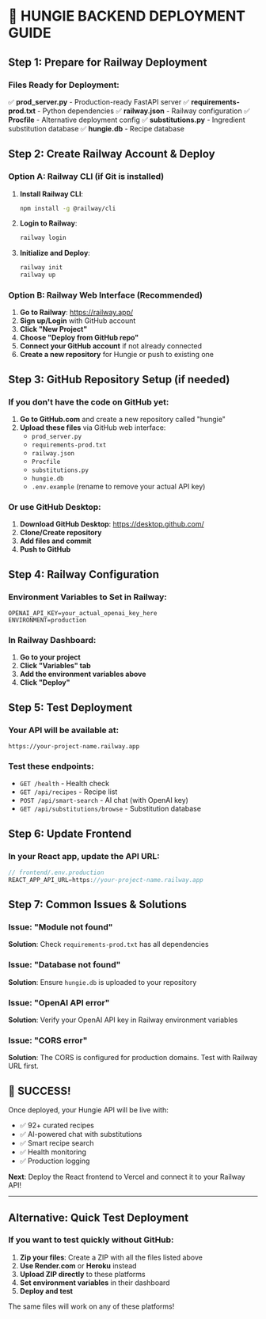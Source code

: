 # 🚀 HUNGIE BACKEND DEPLOYMENT GUIDE

## Step 1: Prepare for Railway Deployment

### Files Ready for Deployment:
✅ **prod_server.py** - Production-ready FastAPI server
✅ **requirements-prod.txt** - Python dependencies
✅ **railway.json** - Railway configuration
✅ **Procfile** - Alternative deployment config
✅ **substitutions.py** - Ingredient substitution database
✅ **hungie.db** - Recipe database

## Step 2: Create Railway Account & Deploy

### Option A: Railway CLI (if Git is installed)
1. **Install Railway CLI**:
   ```bash
   npm install -g @railway/cli
   ```

2. **Login to Railway**:
   ```bash
   railway login
   ```

3. **Initialize and Deploy**:
   ```bash
   railway init
   railway up
   ```

### Option B: Railway Web Interface (Recommended)
1. **Go to Railway**: https://railway.app/
2. **Sign up/Login** with GitHub account
3. **Click "New Project"** 
4. **Choose "Deploy from GitHub repo"**
5. **Connect your GitHub account** if not already connected
6. **Create a new repository** for Hungie or push to existing one

## Step 3: GitHub Repository Setup (if needed)

### If you don't have the code on GitHub yet:
1. **Go to GitHub.com** and create a new repository called "hungie"
2. **Upload these files** via GitHub web interface:
   - `prod_server.py`
   - `requirements-prod.txt` 
   - `railway.json`
   - `Procfile`
   - `substitutions.py`
   - `hungie.db`
   - `.env.example` (rename to remove your actual API key)

### Or use GitHub Desktop:
1. **Download GitHub Desktop**: https://desktop.github.com/
2. **Clone/Create repository**
3. **Add files and commit**
4. **Push to GitHub**

## Step 4: Railway Configuration

### Environment Variables to Set in Railway:
```
OPENAI_API_KEY=your_actual_openai_key_here
ENVIRONMENT=production
```

### In Railway Dashboard:
1. **Go to your project**
2. **Click "Variables" tab**
3. **Add the environment variables above**
4. **Click "Deploy"**

## Step 5: Test Deployment

### Your API will be available at:
```
https://your-project-name.railway.app
```

### Test these endpoints:
- `GET /health` - Health check
- `GET /api/recipes` - Recipe list
- `POST /api/smart-search` - AI chat (with OpenAI key)
- `GET /api/substitutions/browse` - Substitution database

## Step 6: Update Frontend

### In your React app, update the API URL:
```javascript
// frontend/.env.production
REACT_APP_API_URL=https://your-project-name.railway.app
```

## Step 7: Common Issues & Solutions

### Issue: "Module not found"
**Solution**: Check `requirements-prod.txt` has all dependencies

### Issue: "Database not found" 
**Solution**: Ensure `hungie.db` is uploaded to your repository

### Issue: "OpenAI API error"
**Solution**: Verify your OpenAI API key in Railway environment variables

### Issue: "CORS error"
**Solution**: The CORS is configured for production domains. Test with Railway URL first.

## 🎉 SUCCESS!

Once deployed, your Hungie API will be live with:
- ✅ 92+ curated recipes
- ✅ AI-powered chat with substitutions  
- ✅ Smart recipe search
- ✅ Health monitoring
- ✅ Production logging

**Next**: Deploy the React frontend to Vercel and connect it to your Railway API!

---

## Alternative: Quick Test Deployment

### If you want to test quickly without GitHub:

1. **Zip your files**: Create a ZIP with all the files listed above
2. **Use Render.com** or **Heroku** instead
3. **Upload ZIP directly** to these platforms
4. **Set environment variables** in their dashboard
5. **Deploy and test**

The same files will work on any of these platforms!
